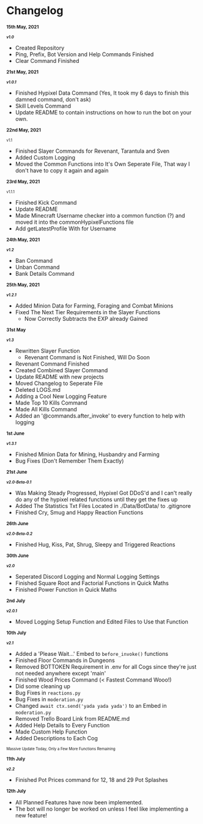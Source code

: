 # Changelog

<small>**15th May, 2021**</small>

<small><small>***v1.0***</small></small>
* Created Repository
* Ping, Prefix, Bot Version and Help Commands Finished
* Clear Command Finished

<small>**21st May, 2021**</small>

<small><small>***v1.0.1***</small></small>
* Finished Hypixel Data Command (Yes, It took my 6 days to finish this damned command, don't ask)
* Skill Levels Command
* Update README to contain instructions on how to run the bot on your own.

<small>**22nd May, 2021**</small>

<small><small>v1.1</small></small>
* Finished Slayer Commands for Revenant, Tarantula and Sven
* Added Custom Logging
* Moved the Common Functions into It's Own Seperate File, That way I don't have to copy it again and again

<small>**23rd May, 2021**</small>

<small><small>v1.1.1</small></small>
* Finished Kick Command
* Update README
* Made Minecraft Username checker into a common function (?) and moved it into the commonHypixelFunctions file
* Add getLatestProfile With for Username

<small>**24th May, 2021**</small>

<small><small>***v1.2***</small></small>
* Ban Command
* Unban Command
* Bank Details Command

<small>**25th May, 2021**</small>

<small><small>***v1.2.1***</small></small>
* Added Minion Data for Farming, Foraging and Combat Minions
* Fixed The Next Tier Requirements in the Slayer Functions
  * Now Correctly Subtracts the EXP already Gained

<small>**31st May**</small>

<small><small>***v1.3***</small></small>
* Rewritten Slayer Function
  * Revenant Command is Not Finished, Will Do Soon
* Revenant Command Finished
* Created Combined Slayer Command
* Update README with new projects
* Moved Changelog to Seperate File
* Deleted LOGS.md
* Adding a Cool New Logging Feature
* Made Top 10 Kills Command
* Made All Kills Command
* Added an '@commands.after_invoke' to every function to help with logging

<small>**1st June**</small>

<small><small>***v1.3.1***</small></small>
* Finished Minion Data for Mining, Husbandry and Farming
* Bug Fixes (Don't Remember Them Exactly)

<small>**21st June**</small>

<small><small>***v2.0-Beta-0.1***</small></small>
* Was Making Steady Progressed, Hypixel Got DDoS'd and I can't really do any of the hypixel related functions until they get the fixes up
* Added The Statistics Txt Files Located in ./Data/BotData/ to .gitignore
* Finished Cry, Smug and Happy Reaction Functions

<small>**26th June**</small>

<small><small>***v2.0-Beta-0.2***</small></small>
* Finished Hug, Kiss, Pat, Shrug, Sleepy and Triggered Reactions

<small>**30th June**</small>

<small><small>***v2.0***</small></small>
* Seperated Discord Logging and Normal Logging Settings
* Finished Square Root and Factorial Functions in Quick Maths
* Finished Power Function in Quick Maths

<small>**2nd July**</small>

<small><small>***v2.0.1***</small></small>
* Moved Logging Setup Function and Edited Files to Use that Function

<small>**10th July**</small>

<small><small>***v2.1***</small></small>
* Added a 'Please Wait...' Embed to ```before_invoke()``` functions
* Finished Floor Commands in Dungeons
* Removed BOTTOKEN Requirement in .env for all Cogs since they're just not needed anywhere except 'main'
* Finished Wood Prices Command (< Fastest Command Wooo!)
* Did some cleaning up
* Bug Fixes in ```reactions.py```
* Bug Fixes in ```moderation.py```
* Changed ```await ctx.send('yada yada yada')``` to an Embed in ```moderation.py```
* Removed Trello Board Link from README.md
* Added Help Details to Every Function
* Made Custom Help Function
* Added Descriptions to Each Cog

<small><small>Massive Update Today, Only a Few More Functions Remaining</small></small>

<small>**11th July**</small>

<small><small>***v2.2***</small></small>
* Finished Pot Prices command for 12, 18 and 29 Pot Splashes

<small>**12th July**</small>

* All Planned Features have now been implemented.
* The bot will no longer be worked on unless I feel like implementing a new feature!